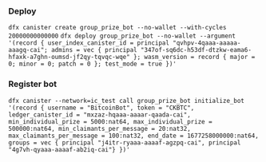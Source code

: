 ### Deploy

`dfx canister create group_prize_bot --no-wallet --with-cycles 20000000000000`
`dfx deploy group_prize_bot --no-wallet --argument '(record { user_index_canister_id = principal "qvhpv-4qaaa-aaaaa-aaagq-cai"; admins = vec { principal "347of-sq6dc-h53df-dtzkw-eama6-hfaxk-a7ghn-oumsd-jf2qy-tqvqc-wqe" }; wasm_version = record { major = 0; minor = 0; patch = 0 }; test_mode = true })'`

### Register bot

`dfx canister --network=ic_test call group_prize_bot initialize_bot '(record { username = "BitcoinBot", token = "CKBTC", ledger_canister_id = "mxzaz-hqaaa-aaaar-qaada-cai", min_individual_prize = 5000:nat64, max_individual_prize = 500000:nat64, min_claimants_per_message = 20:nat32, max_claimants_per_message = 100:nat32, end_date = 1677258000000:nat64, groups = vec { principal "j4itr-ryaaa-aaaaf-agzpq-cai", principal "4g7vh-qyaaa-aaaaf-ab2iq-cai"} })'`
